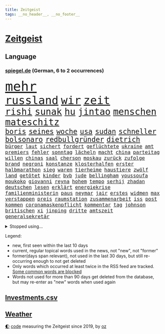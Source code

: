 ```yaml
---
title: Zeitgeist
tags: __no_header__, __no_footer__
---
```


# [Zeitgeist](https://oliz.io/zeitgeist/)

## Language

<h3><a href="https://www.spiegel.de" target="_blank">spiegel.de</a> (German, 6 to 2 occurrences)</h3>
<p style="font-family:monospace">
<span style="font-size:32pt"><a href="news_links.html#mehr" class="current">mehr</a></span>
<br>
<span style="font-size:27pt"><a href="news_links.html#russland" class="current">russland</a></span>
<span style="font-size:27pt"><a href="news_links.html#wir" class="current">wir</a></span>
<span style="font-size:27pt"><a href="news_links.html#zeit" class="current">zeit</a></span>
<br>
<span style="font-size:22pt"><a href="news_links.html#rishi" class="current">rishi</a></span>
<span style="font-size:22pt"><a href="news_links.html#sunak" class="current">sunak</a></span>
<span style="font-size:22pt"><a href="news_links.html#hu" class="new">hu</a></span>
<span style="font-size:22pt"><a href="news_links.html#jintao" class="new">jintao</a></span>
<span style="font-size:22pt"><a href="news_links.html#menschen" class="current">menschen</a></span>
<span style="font-size:22pt"><a href="news_links.html#mateschitz" class="new">mateschitz</a></span>
<br>
<span style="font-size:17pt"><a href="news_links.html#boris" class="current">boris</a></span>
<span style="font-size:17pt"><a href="news_links.html#seines" class="current">seines</a></span>
<span style="font-size:17pt"><a href="news_links.html#woche" class="current">woche</a></span>
<span style="font-size:17pt"><a href="news_links.html#usa" class="current">usa</a></span>
<span style="font-size:17pt"><a href="news_links.html#sudan" class="current">sudan</a></span>
<span style="font-size:17pt"><a href="news_links.html#schneller" class="current">schneller</a></span>
<span style="font-size:17pt"><a href="news_links.html#bolsonaro" class="current">bolsonaro</a></span>
<span style="font-size:17pt"><a href="news_links.html#redbullgründer" class="new">redbullgründer</a></span>
<span style="font-size:17pt"><a href="news_links.html#dietrich" class="new">dietrich</a></span>
<br>
<span style="font-size:12pt"><a href="news_links.html#bürger" class="current">bürger</a></span>
<span style="font-size:12pt"><a href="news_links.html#laut" class="current">laut</a></span>
<span style="font-size:12pt"><a href="news_links.html#sichert" class="current">sichert</a></span>
<span style="font-size:12pt"><a href="news_links.html#fordert" class="current">fordert</a></span>
<span style="font-size:12pt"><a href="news_links.html#geflüchtete" class="current">geflüchtete</a></span>
<span style="font-size:12pt"><a href="news_links.html#ukraine" class="current">ukraine</a></span>
<span style="font-size:12pt"><a href="news_links.html#amt" class="current">amt</a></span>
<span style="font-size:12pt"><a href="news_links.html#premiers" class="current">premiers</a></span>
<span style="font-size:12pt"><a href="news_links.html#fehler" class="current">fehler</a></span>
<span style="font-size:12pt"><a href="news_links.html#sonntag" class="current">sonntag</a></span>
<span style="font-size:12pt"><a href="news_links.html#lächeln" class="current">lächeln</a></span>
<span style="font-size:12pt"><a href="news_links.html#macht" class="current">macht</a></span>
<span style="font-size:12pt"><a href="news_links.html#china" class="current">china</a></span>
<span style="font-size:12pt"><a href="news_links.html#parteitag" class="current">parteitag</a></span>
<span style="font-size:12pt"><a href="news_links.html#willen" class="current">willen</a></span>
<span style="font-size:12pt"><a href="news_links.html#chinas" class="current">chinas</a></span>
<span style="font-size:12pt"><a href="news_links.html#saal" class="current">saal</a></span>
<span style="font-size:12pt"><a href="news_links.html#cherson" class="current">cherson</a></span>
<span style="font-size:12pt"><a href="news_links.html#moskau" class="current">moskau</a></span>
<span style="font-size:12pt"><a href="news_links.html#zurück" class="current">zurück</a></span>
<span style="font-size:12pt"><a href="news_links.html#zufolge" class="current">zufolge</a></span>
<span style="font-size:12pt"><a href="news_links.html#brand" class="current">brand</a></span>
<span style="font-size:12pt"><a href="news_links.html#negroni" class="new">negroni</a></span>
<span style="font-size:12pt"><a href="news_links.html#konstanze" class="current">konstanze</a></span>
<span style="font-size:12pt"><a href="news_links.html#klosterhalfen" class="current">klosterhalfen</a></span>
<span style="font-size:12pt"><a href="news_links.html#erster" class="current">erster</a></span>
<span style="font-size:12pt"><a href="news_links.html#halbmarathon" class="new">halbmarathon</a></span>
<span style="font-size:12pt"><a href="news_links.html#sieg" class="current">sieg</a></span>
<span style="font-size:12pt"><a href="news_links.html#waren" class="current">waren</a></span>
<span style="font-size:12pt"><a href="news_links.html#tierheime" class="new">tierheime</a></span>
<span style="font-size:12pt"><a href="news_links.html#haustiere" class="new">haustiere</a></span>
<span style="font-size:12pt"><a href="news_links.html#zwölf" class="current">zwölf</a></span>
<span style="font-size:12pt"><a href="news_links.html#land" class="current">land</a></span>
<span style="font-size:12pt"><a href="news_links.html#getötet" class="current">getötet</a></span>
<span style="font-size:12pt"><a href="news_links.html#kinder" class="current">kinder</a></span>
<span style="font-size:12pt"><a href="news_links.html#bvb" class="current">bvb</a></span>
<span style="font-size:12pt"><a href="news_links.html#jude" class="current">jude</a></span>
<span style="font-size:12pt"><a href="news_links.html#bellingham" class="current">bellingham</a></span>
<span style="font-size:12pt"><a href="news_links.html#youssoufa" class="current">youssoufa</a></span>
<span style="font-size:12pt"><a href="news_links.html#moukoko" class="current">moukoko</a></span>
<span style="font-size:12pt"><a href="news_links.html#giovanni" class="current">giovanni</a></span>
<span style="font-size:12pt"><a href="news_links.html#reyna" class="new">reyna</a></span>
<span style="font-size:12pt"><a href="news_links.html#hohem" class="current">hohem</a></span>
<span style="font-size:12pt"><a href="news_links.html#tempo" class="current">tempo</a></span>
<span style="font-size:12pt"><a href="news_links.html#serhij" class="new">serhij</a></span>
<span style="font-size:12pt"><a href="news_links.html#zhadan" class="new">zhadan</a></span>
<span style="font-size:12pt"><a href="news_links.html#deutschen" class="current">deutschen</a></span>
<span style="font-size:12pt"><a href="news_links.html#lesen" class="current">lesen</a></span>
<span style="font-size:12pt"><a href="news_links.html#erklärt" class="current">erklärt</a></span>
<span style="font-size:12pt"><a href="news_links.html#energiekrise" class="current">energiekrise</a></span>
<span style="font-size:12pt"><a href="news_links.html#familienministerin" class="new">familienministerin</a></span>
<span style="font-size:12pt"><a href="news_links.html#paus" class="new">paus</a></span>
<span style="font-size:12pt"><a href="news_links.html#neymar" class="current">neymar</a></span>
<span style="font-size:12pt"><a href="news_links.html#jair" class="current">jair</a></span>
<span style="font-size:12pt"><a href="news_links.html#erstes" class="current">erstes</a></span>
<span style="font-size:12pt"><a href="news_links.html#widmen" class="new">widmen</a></span>
<span style="font-size:12pt"><a href="news_links.html#max" class="current">max</a></span>
<span style="font-size:12pt"><a href="news_links.html#verstappen" class="current">verstappen</a></span>
<span style="font-size:12pt"><a href="news_links.html#preis" class="current">preis</a></span>
<span style="font-size:12pt"><a href="news_links.html#raumstation" class="current">raumstation</a></span>
<span style="font-size:12pt"><a href="news_links.html#zusammenarbeit" class="current">zusammenarbeit</a></span>
<span style="font-size:12pt"><a href="news_links.html#iss" class="current">iss</a></span>
<span style="font-size:12pt"><a href="news_links.html#post" class="current">post</a></span>
<span style="font-size:12pt"><a href="news_links.html#kommen" class="current">kommen</a></span>
<span style="font-size:12pt"><a href="news_links.html#coronamaskenpflicht" class="current">coronamaskenpflicht</a></span>
<span style="font-size:12pt"><a href="news_links.html#kommentar" class="current">kommentar</a></span>
<span style="font-size:12pt"><a href="news_links.html#tag" class="current">tag</a></span>
<span style="font-size:12pt"><a href="news_links.html#johnson" class="current">johnson</a></span>
<span style="font-size:12pt"><a href="news_links.html#britischen" class="current">britischen</a></span>
<span style="font-size:12pt"><a href="news_links.html#xi" class="current">xi</a></span>
<span style="font-size:12pt"><a href="news_links.html#jinping" class="current">jinping</a></span>
<span style="font-size:12pt"><a href="news_links.html#dritte" class="current">dritte</a></span>
<span style="font-size:12pt"><a href="news_links.html#amtszeit" class="current">amtszeit</a></span>
<span style="font-size:12pt"><a href="news_links.html#generalsekretär" class="current">generalsekretär</a></span>
</p>
<details>
<summary>Stopped using...</summary>
<p class="former" style="font-size:12pt">
amerikanische(731) awards(730) gerechtigkeit(730) phase(730) umfeld(730) richten(729) untersuchungshaft(729) anderes(728) ausgesprochen(728) beobachtet(728) brexit(728) diskussion(728) legendären(728) sachsenanhalt(728) vermögen(728) zahlreichen(728) 2000(727) becker(727) bildern(727) enorm(727) fort(727) klimaneutral(727) landesregierung(727) lobt(727) persönliche(727) schatten(727) spdpolitikerin(727) verdachts(727) weshalb(727) flugzeuge(726) konzerne(726) mainz(726) pflege(726) rechtsextremismus(726) ans(725) asche(725) botschaft(725) demonstriert(725) dreimal(725) erfolgreiche(725) gereist(725) hubschrauber(725) impfung(725) infektion(725) internationaler(725) investoren(725) name(725) spätestens(725) brandenburg(724) einziehen(724) hinterher(724) maß(724) märchen(724) paul(724) reichen(724) ungarns(724) wehren(724) aufgeben(723) bekanntesten(723) bot(723) eingereicht(723) freien(723) gestoßen(723) höchststand(723) radsport(723) richtige(723) schnelltests(723) wechseln(723) wünschen(723) zuversicht(723) amsterdam(722) berichte(722) einstigen(722) ersetzen(722) smith(722) trennung(722) umweltministerin(722) vorstand(722) altes(721) cartoons(721) julian(721) meldete(721) nahen(721) schwangere(721) senken(721) untersuchen(721) verdächtigt(721) verpassen(721) wolle(721) 130(720) bekämpfen(720) beschimpft(720) beschließen(720) dringend(720) premiere(720) staats(720) tokio(720) ton(720) weitergegeben(720) werke(720) amerikanischen(719) aufgrund(719) eskalieren(719) gegenteil(719) mathias(719) symptome(719) unbedingt(719) verbieten(719) eskaliert(718) gehandelt(718) gesundheitlichen(718) mitteln(718) rassistische(718) rettet(718) teenager(718) flammen(717) fußballprofi(717) nominiert(717) anschließend(716) minderjährige(716) passen(716) verbessert(716) gewinner(715) historischen(715) homeoffice(715) trainiert(715) wochenlang(715) gerechnet(714) kostet(714) meister(714) verstößt(714) verteidigen(714) bad(713) gabriel(713) härter(713) kryptowährung(713) verlauf(713) weite(713) echten(712) tennis(712) atem(711) heil(711) karte(711) schnitt(711) sehnsucht(711) demokratische(710) pflegekräfte(710) genehmigung(709) ereignisse(708) lernt(708) spaß(708) bob(707) sachsens(707) spanische(707) verwickelt(707) meines(706) müsste(706) strengen(706) kindes(705) auflagen(703) enge(703) februar(703) zogen(703) änderungen(703) ringen(702) apps(701) bundesverfassungsgericht(700) automatisch(699) schrecken(699) reduzieren(697) top(697) freiwillig(696) halbe(696) insolvenz(696) hand(695) erstochen(694) saintgermain(694) rang(693) syrer(693) finanzielle(692) startete(692) tisch(691) schwung(690) sarah(689) kleinkind(688) telefonat(688) jurist(686) staatlichen(685) sogenannten(682) impfpflicht(680) erfolgreichen(679) athletinnen(678) annäherung(674) wasserstoff(668) ungewöhnlichen(666) quadratmeter(665) reihen(664) last(658) zusätzliche(656) ärmelkanal(656) einfache(652) motivation(643) heidelberg(642) londons(642) dankt(638) umbau(626) iv(622) verleumdung(609) ausstellung(600) nationalpark(598) 5000(595) verlusten(591) neuanfang(587) fluggesellschaft(582) unzureichend(579) todesursache(573) elfjährigen(567) ausländischen(566) strebt(565) reue(556) zusammengebrochen(556) erteilte(550) abgestürzt(546) fonds(541) 250(536) werte(536) statistik(523) japanischen(519) komme(519) reichtum(519) holz(511) waldbrände(499) felix(494) eingeladen(487) gesichtet(484) argument(483) bezichtigt(479) kleidung(472) belastung(470) fotografen(469) staatschefs(468) parteispitze(466) morgens(463) erlag(462) lebensmitteln(459) liebt(459) grundsätzlich(458) australischen(452) partnerschaft(451) britisches(450) auszeit(448) britney(448) spears(448) verurteilung(447) rechtens(444) bedankt(442) beides(441) wandte(440) technischen(437) vorliegen(433) wellen(426) erweisen(425) höchstwert(423) vertretung(423) umkämpften(416) jahrzehnt(410) löschen(409) erhofft(406) funktionen(406) vorhang(404) scholz'(403) zurückziehen(400) landwirte(398) moderner(398) gewohnt(397) lutz(393) agiert(392) verbündeten(392) world(392) operationen(389) minderheiten(387) getöteten(386) 115(385) gewandt(384) angeschlossen(378) ostdeutschen(376) wertet(376) arten(374) infektionsschutzgesetz(374) bekräftigt(371) kremlsprecher(371) schränkt(370) abhängigkeit(369) exportiert(368) worum(367) vorsitz(364) abkommen(363) vermitteln(362) siebten(356) getötete(353) kälte(350) leise(350) argumenten(349) plastikmüll(349) eingefroren(346) shanghai(346) ansicht(345) scherz(345) bewerten(343) magazin(343) perspektive(343) ampelparteien(342) booster(342) benutzt(339) hals(339) sekunde(333) eindringlichen(325) kürzer(325) schienen(320) technischer(319) auge(318) meta(316) stürzten(316) gestiegene(315) pech(315) otto(314) laura(313) beteiligte(312) dutzenden(312) bundesfinanzminister(310) unogeneralsekretär(309) auseinandersetzungen(308) phänomen(306) wmteilnahme(305) menschenrechtslage(304) erwiesen(302) explodieren(301) lehrerinnen(301) omikron(299) überlebten(296) altkanzler(295) verletzung(295) unterzeichnen(292) arbeitsminister(290) gottesdienst(290) gedenkt(288) möchten(288) riskiert(288) bundesinnenministerin(287) bafög(286) oscars(284) bredouille(282) küche(282) heikel(281) ersatz(279) betrachtet(278) wahnsinn(277) 2500(271) juristischen(270) lemke(268) steffi(268) städtetag(268) verringern(268) zahlreicher(268) pelé(267) zweites(267) ausgeschieden(263) langzeitfolgen(263) kümmert(261) wandern(260) geklagt(259) getragen(257) erweitern(256) grünem(254) teppich(254) vergleichsweise(253) krankheiten(251) royal(251) handwerk(250) afrikanischen(248) braut(248) klingen(248) wiederum(248) filmemacher(245) strände(245) cyberattacken(244) 49(242) unweit(238) mut(237) gestrandet(235) behauptete(234) transparenz(233) beckham(232) n(231) norwegischer(231) 1982(229) schlägen(228) we(228) samt(227) leak(226) 17jährige(225) begleiten(225) nizza(224) aufhebung(223) sklaverei(220) verhilft(220) neunten(219) abbau(218) gitter(218) jennifer(218) schwarzmeerflotte(218) eukommissionspräsidentin(217) gegendemonstranten(217) initiative(217) südamerika(217) kanzlerpartei(213) drohten(212) arbeitszeit(211) erneuerbare(211) ausweitung(210) verbrauchern(210) maskendeals(209) mobil(208) erdöl(207) sicherheitsinteressen(207) sondervermögen(207) lebe(206) mutige(206) baustelle(205) messerangriff(205) geforderten(204) heben(204) instrumentalisiert(204) applaus(203) söhne(203) verliehen(203) anpassung(199) niedergestochen(199) starkregen(198) ukrainekrieges(198) belgrad(197) ständige(197) typ(197) 25jähriger(195) dylan(195) embargo(195) institutionen(195) bombardierung(192) geschäftsleute(192) villen(192) gelassenheit(190) beispiele(189) kadaver(188) bewertung(187) house(186) slowenien(186) talent(186) kalt(185) trinkwasser(185) völkermord(185) begrenzt(183) herrschte(182) verweis(182) aufkommt(181) auslösen(181) bezeichnen(180) energieminister(180) 48(179) aufgeführt(179) erfordert(179) kriegsführung(179) erhalt(178) zwangsarbeit(178) motto(177) basketballer(176) landwirt(176) wall(176) registrierte(175) speichern(175) zusätzlich(175) finanzchef(174) beigelegt(173) germania(171) mandat(171) impfkommission(170) markiert(170) täters(170) butscha(169) gewalttaten(169) behoben(168) bafögreform(167) bußgeld(167) mordprozess(166) toxische(166) besetzen(165) warteten(165) pelosi(164) menschenhandel(162) billigen(161) iserlohn(161) joker(161) morden(161) besuchte(160) milliardenhöhe(160) taifun(160) jahrhundertflut(159) mars(159) punks(159) iaea(158) nagelsmann(157) dieb(156) gekürzt(156) umstände(155) empfinden(154) pogba(154) explodierenden(152) ringtausch(152) geladenen(151) mischung(151) würdigt(151) übergriffen(151) zentrale(150) 84(149) tennisprofis(149) vorstellt(149) lesung(148) stiehlt(148) verbliebenen(148) hindernisse(147) nachnamen(147) skulpturen(146) bäcker(145) herausgekommen(145) isoliert(145) mobbing(145) zusammenkunft(145) positionieren(144) carlo(143) droge(143) mordfall(142) basketball(141) volksfest(140) demselben(139) dubiose(139) ifoumfrage(139) bedingung(138) billigticket(138) dinner(138) prüfer(138) verhaftungen(138) anhören(137) computer(137) objekte(137) rügen(137) öllieferungen(137) brennende(136) privathaushalten(136) sylt(136) waggons(136) jeanluc(135) verwenden(135) besitzt(134) budget(134) diskriminiert(134) 16jährigen(133) angeschlagenen(133) brennen(133) mexikaner(133) einsatzes(132) heimem(132) 110(130) anzeige(130) schiene(130) weltuntergang(130) kandidat(129) lidl(129) potenzial(129) chefs(128) klimaschädlichen(127) provider(127) abertausende(126) bedarf(126) hing(126) oberkörper(126) einreichen(125) einrichtungsbezogene(124) olympiaaus(124) verfassungsbeschwerde(123) aufsichtsratschef(122) auswerten(122) erfinden(122) jugendlicher(122) rammte(122) verdiente(122) erdoğans(121) konservativer(121) zusammengekommen(121) neunjährige(120) republikanischer(120) risikofaktoren(120) yorks(120) mitarbeitende(119) botschafterin(117) disney+(117) save(117) schweine(117) verbrennungsmotor(117) beirut(116) galten(116) luka(116) blöße(115) defekt(115) gerungen(115) mitgliederversammlung(115) ruben(115) sebastián(115) henry(114) kaputte(114) nostalgie(114) schimpft(114) schmetterlinge(114) verfügen(113) anlauf(112) bestimmter(112) margot(112) notaufnahme(112) lachen(111) senegal(111) speicherung(111) freibad(110) gleiche(110) regionalen(110) shakira(110) tiktokvideos(110) neuseelands(109) achtjähriger(108) christlichen(108) jagt(107) olympischen(107) zweijährigen(107) arbeiteten(106) gouverneurin(106) unschuld(106) bergung(105) mitgeteilt(105) älter(105) angepasst(104) fotografinnen(104) spahn(104) großartige(102) usmedien(102) ankündigungen(101) raketenwerfer(101) stutthof(101) albanien(100) bildungsministerium(100) bär(100) gegenstand(100) kzsekretärin(100) terrormiliz(100) begeht(99) demenz(99) rassismusvorwürfe(99) populismus(98) standards(98) trainingslager(98) wirtschaftsleistung(98) braun(97) pflegeheimen(97) gasversorgers(96) zinserhöhungen(96) abschwung(95) eingeweiht(95) profiteure(95) tierquälerei(95) angelegte(94) fdpjustizminister(94) forever(94) freizeit(94) kartellrecht(94) trans(94) british(93) phantom(93) ungleicher(93) android(92) ausgebeutet(92) beleuchtet(92) endgültige(92) oper(92) personalie(92) überdenken(92) brandkatastrophe(91) durchsuchung(91) geht's(91) helmut(91) kfw(91) kohls(91) milliardenlücke(91) olympiasieger(91) portugals(91) ratschläge(91) regelt(91) umkämpfte(91) verspottet(91) weiterlaufen(91) abgefedert(90) artillerie(90) bleibe(90) kontroversen(90) marode(90) rettungsaktion(90) übergewinne(90) abgaben(89) aufstockung(89) bären(89) festgenommene(89) quelle(89) stationen(89) verpflichtend(89) minenräumer(88) staatenbund(88) unzufriedene(88) üppig(88) einleiten(87) gleichauf(87) hauptsache(87) schwärmt(87) unvorstellbar(87) usrepublikaner(87) würdigte(87) ethnische(86) gefechten(86) hilfskräfte(86) ligarekord(86) abheben(85) usmilitär(85) flasche(84) gasfirma(84) hacktivisten(84) laufzeitverlängerungen(84) legal(84) treibstoffe(84) vorschreiben(84) 2040(83) anreiz(83) hehl(83) nichtbinäre(83) 22jährigen(82) durchsetzbar(82) errichtet(82) grundstück(82) mordete(82) regenbogen(82) stadtwerke(82) verpflichten(82) wiedersehen(82) woody(82) demonstrant(81) erschossenen(81) louisiana(81) pflaster(81) spreche(81) ubahnen(81) 151(80) bestechung(80) bucht(80) hunderttausender(80) may(80) medizinische(80) staatshilfe(80) erneuerbarer(79) importverbot(79) kreativ(79) schwede(79) usraumfahrtbehörde(79) ebikes(78) hartz(78) italiener(78) klärung(78) leichenteile(78) stahl(78) verstaatlichen(78) diess(77) erwarte(77) flüssiggasterminal(77) katastrophal(77) drängte(76) juri(76) kohlekraftwerk(76) siedelt(76) vergleicht(76) branchenverband(75) elektrolkw(75) eurecht(75) shinzo(75) taxonomie(75) verharmlosung(75) angehoben(74) fpö(74) gebete(74) kostspielig(74) neueste(74) oleksandr(74) quasare(74) unterstrich(74) baubranche(73) gletscherbruch(73) installieren(73) münden(73) schrumpfenden(73) unterkünfte(73) korn(72) kürzungen(72) webb(72) weltraumteleskop(72) anheuern(71) begünstigen(71) challenge(71) gestresst(71) knast(71) leitzins(71) sarg(71) 62jähriger(70) angekündigten(70) aussteigen(70) dauerhafte(70) gab's(70) gefangener(70) gehenden(70) klimafreundlich(70) marktmacht(70) motorradfahrer(70) spielberg(70) vorjahreszeitraum(70) brennstoffzelle(69) damien(69) gefängnissen(69) gesprächsbereit(69) heizkosten(69) hollywoods(69) hortete(69) rezessionsgefahr(69) staatseinstieg(69) eughurteil(68) filmten(68) fronten(68) gegriffen(68) lautes(68) tribut(68) verschwendet(68) äußerst(68) darling(67) selfie(67) tarifvertrag(67) atmen(66) prekären(66) spiegelreporterin(66) umweltverbände(66) beeilen(65) intendant(65) island(65) verweigerte(65) energiefirmen(64) werben(64) 40jährige(63) 69euroticket(63) erstaunliche(63) ken(63) klimaklage(63) machtverlust(63) senatsverwaltung(63) gedenkstätte(62) parteifreunde(62) schwarzmarkt(62) videospiel(62) virginia(62) anand(61) bundeskabinett(61) exweltmeister(61) fußballspieler(61) gabrielle(61) vorstellbar(61) ambitionen(60) blake(60) mitgehen(60) raumtemperatur(60) stritt(60) alijew(59) sigmar(59) sportboot(59) weltweiter(59) ätzt(59) 187(58) children(58) solch(58) besuchern(57) durchzusetzen(57) hannah(57) heidenheim(57) schalten(57) terminen(57) waldbränden(57) abläufe(56) bürgergeld(56) gasnotstand(56) sicherheitsvorkehrungen(56) tiny(56) tranken(56) axt(55) bürgergelds(55) klimaerwärmung(55) selbstbewusstsein(55) späteren(55) stränden(55) tvjournalist(55) 2005(54) globes(54) herstellen(54) quatsch(54) to(54) usdemokratin(54) viermaligen(54) angeordnete(53) dunkelsten(53) nominierten(53) peloton(53) preisgeben(53) weggefährte(53) 1993(52) 89(52) emhalbfinale(52) lieferengpässen(52) preisentwicklung(52) seinerseits(52) sportwagen(52) wiederholte(52) wogen(52) wolkenkratzer(52) zusammenprall(52) arbeitsalltag(51) beseitigt(51) johann(51) kabinettssitzung(51) vorkriegsniveau(51) überschuss(51) anstehen(50) bach(50) betragen(50) einladung(50) lebenden(50) lebenserwartung(50) meeren(50) toiletten(50) amerikanischer(49) kriminalpolizei(49) lehr(49) leitzinserhöhung(49) geburtenziffer(48) internetportale(48) nasasonde(48) produzent(48) progression(48) ritt(48) schnappt(48) späße(48) taipeh(48) tsv(48) harsche(47) klassische(47) quadratmetern(47) rundfunk(47) ulrike(47) einschreiten(46) heutige(46) immens(46) kostenexplosion(46) meiler(46) verletzter(46) wohlstands(46) einstimmig(45) elefanten(45) geburten(45) gestank(45) grab(45) tropen(45) tänzerinnen(45) usrepräsentantenhauses(45) usspitzenpolitikerin(45) 112(44) berufungsgericht(44) kindergeld(44) pflegekräften(44) 1300(43) jordan(43) kernkraft(43) klargestellt(43) minderjährigen(43) täuschen(43) vermögenswerte(43) beigesetzt(42) rundfunks(42) spiegelcartoonisten(42) spitzenklub(42) tagelangen(42) verkleinern(42) angepassten(41) heche(41) beatrice(40) energiequelle(40) gordon(40) klappen(40) masche(40) meteoriteneinschlag(40) minimalziel(40) regisseure(40) sensationell(40) tarife(40) tauchten(40) vorigen(40) durchgemacht(39) gorman(39) größeres(39) verlage(39) überrollen(39) medium(38) springreiter(38) stechen(38) toronto(38) zeitbombe(38) glaubte(37) hate(37) neutraler(37) schulsenator(37) urlaubstage(37) urnengang(37) weiterreichen(37) antisemitisch(36) bestimmtes(36) empfindlich(36) katerstimmung(36) schafherde(36) abendessen(35) bezieher(35) coronabooster(35) cumex(35) eismassen(35) eriwan(35) europameisterschaften(35) faktor(35) kickl(35) krisenmodus(35) sofortigen(35) tabellenführung(35) verkehrsverbund(35) bundesarbeitsgericht(34) regisseurin(34) wunderkind(34) zugspitze(34) überfällig(34) armeniens(33) erforscht(33) gewerbsmäßigen(33) paradies(33) sicherung(33) thematisiert(33) weitaus(33) wirtschaften(33) filatjew(32) regulärer(32) reiten(32) schonungslos(32) transporte(32) verstöße(32) vertrieben(32) 440(31) auszählung(31) berechnet(31) bereiche(31) berlinfriedrichshain(31) deckelung(31) entstehen(31) krankenwagen(31) archäologen(30) bundesbank(30) koffern(30) lehrermangel(30) lou(30) schwieg(30) straßenbahn(30) beauftragten(29) behindert(29) bonus(29) einsteigen(29) füller(29) senders(29) unkompliziert(29) 215(28) aydemir(28) erforderlich(28) fatma(28) hinein(28) hörbar(28) repariert(28) spieltagen(28) stallone(28) sylvester(28) vermeintlichen(28) wessen(28) wüstefeld(28) geschönte(27) hingenommen(27) neuesten(27) schäfer(27) var(27) bostoner(26) veränderte(26) dauerregen(25) mädchens(25) rätseln(25) talente(25) vorfahrt(25) achte(24) faszinierende(24) helsinki(24) ortstermin(24) pandemiemodus(24) preisgekrönte(24) wahnvorstellungen(24) zusätzliches(24) dunkle(23) folgekosten(23) instrumentalisieren(23) maurer(23) bösewicht(22) demonstrative(22) finanzspritzen(22) folgenlos(22) fristlos(22) missen(22) monieren(22) tvcomeback(22) unterrichtsausfall(22) unterzahl(22) verbündeter(22) gaslieferstopp(21) rostocker(21) schwestern(21) amanda(20) geschäften(20) konten(20) nordosten(20) astronaut(19) basketballem(19) bildungsangebote(19) ehre(19) einzelzeitfahren(19) fiktive(19) omikronimpfstoffe(19) vergangenes(19) afghanisches(18) auftragsbestand(18) dončić(18) ergänzen(18) forcieren(18) gelber(18) hauptmann(18) hinweisgeber(18) music(18) selbstvertrauen(18) sportvorstand(18) transportern(18) tweets(18) wartete(18) äthiopischen(18) 2050(17) blumen(17) börsenkurse(17) dean(17) miserablen(17) nutzern(17) umverteilen(17) verständigen(17) wasserversorgung(17) beherrscht(16) entschlossenheit(16) fachleuten(16) itzehoe(16) nervig(16) verschwörungstheorien(16) zugzwang(16) brandenburgs(15) friert(15) kommunalpolitiker(15) orientiert(15) sanierungsfall(15) verliebt(15) weltberühmt(15) charlbi(14) erfindet(14) francisco(14) kremlnähe(14) sadness(14) triangle(14) anwesende(13) erhärtete(13) filmaufnahmen(13) freigeist(13) gasimporteur(13) informatik(13) mittelschicht(13) peinlichen(13) reserve(13) stadtfest(13) ukrainepolitik(13) vng(13) branchen(12) pflichtfach(12) babylon(11) bandenkriminalität(11) befreiten(11) bills(11) buffalo(11) geklaut(11) leyens(11) totschlag(11) verbindlich(11) verstorbene(11)
</p>
</details>
<p>Legend:
<ul>
<li><span class="new">new</span>, first seen within the last 10 days</li>
<li><span class="current">current</span>, regular topical words used in the news, not "new", not "former"</li>
<li><span class="former">former(days span relevant)</span>, not used in the last 30 days, but still re-occurring enough to not get deleted</li>
<li>Only words which occurred at least twice in the RSS feed are tracked. <a href="language/filters.py">Some common words are blocked</a></li>
<li>Words not used for more than 90 days get deleted from the database, but may re-enter as "new" words when used again</li>
</ul>
</p>

## [Investments](investments.html)[.csv](investments.csv)

## [Weather](weather.html)

<footer>
<a href="javascript:toggleTheme()" class="nav">🌓</a>
<a href="https://github.com/ooz/zeitgeist">code</a> measuring the Zeitgeist since 2019, by <a href="https://oliz.io">oz</a>
</footer>
